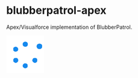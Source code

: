 # blubberpatrol-apex
Apex/Visualforce implementation of BlubberPatrol.

<img height="100" width="100" src="https://github.com/MattTriv/blubberpatrol-apex/blob/master/src/staticresources/BPWaitGIF.resource">

